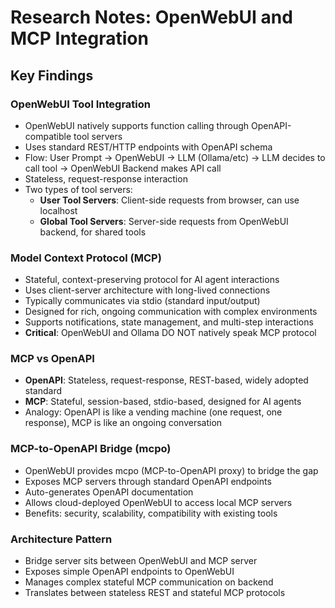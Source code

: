 # Research Notes: OpenWebUI and MCP Integration

## Key Findings

### OpenWebUI Tool Integration
- OpenWebUI natively supports function calling through OpenAPI-compatible tool servers
- Uses standard REST/HTTP endpoints with OpenAPI schema
- Flow: User Prompt → OpenWebUI → LLM (Ollama/etc) → LLM decides to call tool → OpenWebUI Backend makes API call
- Stateless, request-response interaction
- Two types of tool servers:
  - **User Tool Servers**: Client-side requests from browser, can use localhost
  - **Global Tool Servers**: Server-side requests from OpenWebUI backend, for shared tools

### Model Context Protocol (MCP)
- Stateful, context-preserving protocol for AI agent interactions
- Uses client-server architecture with long-lived connections
- Typically communicates via stdio (standard input/output)
- Designed for rich, ongoing communication with complex environments
- Supports notifications, state management, and multi-step interactions
- **Critical**: OpenWebUI and Ollama DO NOT natively speak MCP protocol

### MCP vs OpenAPI
- **OpenAPI**: Stateless, request-response, REST-based, widely adopted standard
- **MCP**: Stateful, session-based, stdio-based, designed for AI agents
- Analogy: OpenAPI is like a vending machine (one request, one response), MCP is like an ongoing conversation

### MCP-to-OpenAPI Bridge (mcpo)
- OpenWebUI provides mcpo (MCP-to-OpenAPI proxy) to bridge the gap
- Exposes MCP servers through standard OpenAPI endpoints
- Auto-generates OpenAPI documentation
- Allows cloud-deployed OpenWebUI to access local MCP servers
- Benefits: security, scalability, compatibility with existing tools

### Architecture Pattern
- Bridge server sits between OpenWebUI and MCP server
- Exposes simple OpenAPI endpoints to OpenWebUI
- Manages complex stateful MCP communication on backend
- Translates between stateless REST and stateful MCP protocols

